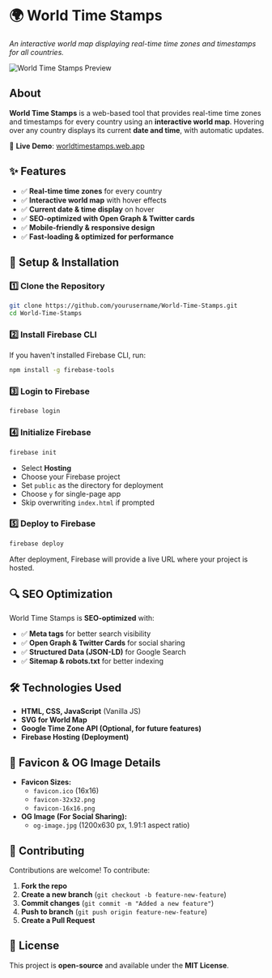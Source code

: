 # 🌍 World Time Stamps

*An interactive world map displaying real-time time zones and timestamps for all countries.*

![World Time Stamps Preview](https://worldtimestamps.web.app/imgs/og-image.jpg)

## About
**World Time Stamps** is a web-based tool that provides real-time time zones and timestamps for every country using an **interactive world map**. Hovering over any country displays its current **date and time**, with automatic updates.

🚀 **Live Demo**: [worldtimestamps.web.app](https://worldtimestamps.web.app)

## ✨ Features
- ✅ **Real-time time zones** for every country  
- ✅ **Interactive world map** with hover effects  
- ✅ **Current date & time display** on hover  
- ✅ **SEO-optimized with Open Graph & Twitter cards**  
- ✅ **Mobile-friendly & responsive design**  
- ✅ **Fast-loading & optimized for performance**  

## 🚀 Setup & Installation
### 1️⃣ Clone the Repository
```sh
git clone https://github.com/yourusername/World-Time-Stamps.git
cd World-Time-Stamps
```

### 2️⃣ Install Firebase CLI
If you haven't installed Firebase CLI, run:
```sh
npm install -g firebase-tools
```

### 3️⃣ Login to Firebase
```sh
firebase login
```

### 4️⃣ Initialize Firebase
```sh
firebase init
```
- Select **Hosting**
- Choose your Firebase project
- Set `public` as the directory for deployment
- Choose `y` for single-page app
- Skip overwriting `index.html` if prompted

### 5️⃣ Deploy to Firebase
```sh
firebase deploy
```

After deployment, Firebase will provide a live URL where your project is hosted.

## 🔍 SEO Optimization
World Time Stamps is **SEO-optimized** with:
- ✅ **Meta tags** for better search visibility  
- ✅ **Open Graph & Twitter Cards** for social sharing  
- ✅ **Structured Data (JSON-LD)** for Google Search  
- ✅ **Sitemap & robots.txt** for better indexing  

## 🛠 Technologies Used
- **HTML, CSS, JavaScript** (Vanilla JS)
- **SVG for World Map**
- **Google Time Zone API (Optional, for future features)**
- **Firebase Hosting (Deployment)**

## 🎨 Favicon & OG Image Details
- **Favicon Sizes:**
  - `favicon.ico` (16x16)
  - `favicon-32x32.png`
  - `favicon-16x16.png`
- **OG Image (For Social Sharing):**
  - `og-image.jpg` (1200x630 px, 1.91:1 aspect ratio)

## 🤝 Contributing
Contributions are welcome! To contribute:
1. **Fork the repo**
2. **Create a new branch** (`git checkout -b feature-new-feature`)
3. **Commit changes** (`git commit -m "Added a new feature"`)
4. **Push to branch** (`git push origin feature-new-feature`)
5. **Create a Pull Request**

## 📜 License
This project is **open-source** and available under the **MIT License**.


